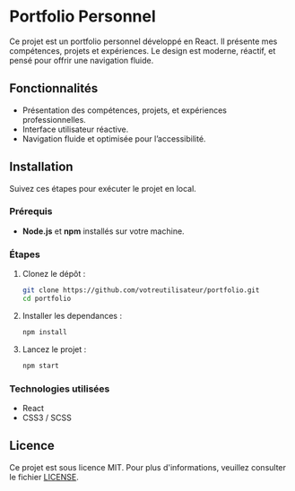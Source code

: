 # Portfolio Personnel

Ce projet est un portfolio personnel développé en React. Il présente mes compétences, projets et expériences. Le design est moderne, réactif, et pensé pour offrir une navigation fluide.

## Fonctionnalités

- Présentation des compétences, projets, et expériences professionnelles.
- Interface utilisateur réactive.
- Navigation fluide et optimisée pour l’accessibilité.

## Installation

Suivez ces étapes pour exécuter le projet en local.

### Prérequis

- **Node.js** et **npm** installés sur votre machine.

### Étapes

1. Clonez le dépôt :
   ```bash
   git clone https://github.com/votreutilisateur/portfolio.git
   cd portfolio
   ```
2. Installer les dependances :
   ```bash
   npm install
   ```
3. Lancez le projet :
   ```bash
   npm start
   ```

### Technologies utilisées

- React
- CSS3 / SCSS

## Licence

Ce projet est sous licence MIT. Pour plus d'informations, veuillez consulter le fichier [LICENSE](./LICENSE).

